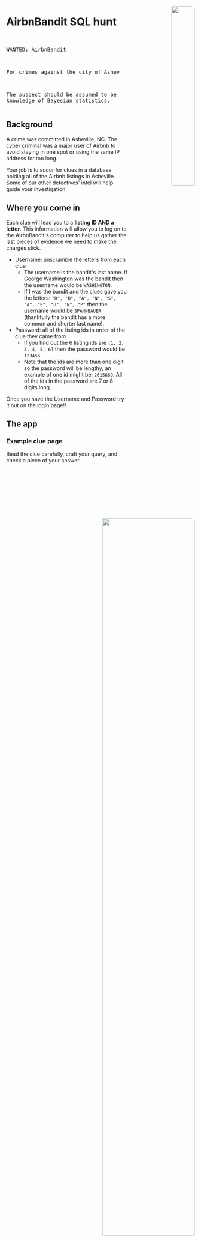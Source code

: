 <p align="right">
  <img src="./www/md_imgs/hoodie-hacker-laptop.png" width="35%" style = "border-radius:10px" align="right">
</p>


# AirbnBandit SQL hunt

<div style="width:60%;">
<pre>


WANTED: AirbnBandit

For crimes against the city of Asheville.

The suspect should be assumed to be dangerous and
armed with the knowledge of Bayesian statistics.
</pre>
</div>

## Background

A crime was committed in Asheville, NC.  The cyber criminal was a major user of Airbnb to avoid staying in one spot or using the same IP address for too long.

Your job is to scour for clues in a database holding all of the Airbnb listings in Asheville.  Some of our other detectives' intel will help guide your investigation.

## Where you come in

Each clue will lead you to a **listing ID AND a letter**.  This information will allow you to log on to the AirbnBandit's computer to help us gather the last pieces of evidence we need to make the charges stick.

* Username: unscramble the letters from each clue
  * The username is the bandit's last name. If George Washington was the bandit then the username would be `WASHINGTON`.
  * If I was the bandit and the clues gave you the letters: `"R", "B", "A", "N", "S", "A", "E", "U", "N", "P"` then the username would be `SPANNBAUER` (thankfully the bandit has a more common and shorter last name).
* Password: all of the listing ids in order of the clue they came from
  * If you find out the 6 listing ids are `[1, 2, 3, 4, 5, 6]` then the password would be `123456`
  * Note that the ids are more than one digit so the password will be lengthy; an example of one id might be: `2615869`.  All of the ids in the password are 7 or 8 digits long.

Once you have the Username and Password try it out on the login page!!

## The app

### Example clue page

Read the clue carefully, craft your query, and check a piece of your answer.

<p align="right">
 <img src="./readme/example-clue-page.png" width="70%" style = "border-radius:10px" align="center">
</p>


### Example login attempt

Once you've discovered the username and password test them on the login page.  You'll get a response via gif if you've been successful.

<p align="right">
 <img src="./readme/example-login-page.png" width="70%" style = "border-radius:10px" align="center">
</p>



<p align="right">
  <img src="./www/md_imgs/database-laptop.png" width="35%" style = "border-radius:10px" align="right">
</p>

## SQL resources

First things first, this is not a SQL tutorial! Here are links to various SQL notes, activities, etc.

* Free stuff!
  * [A SQL cheatsheet from learnsql.com](https://learnsql.com/blog/sql-basics-cheat-sheet/sql-basics-cheat-sheet-a4.pdf)
  * [Adam S. notes from another SQL workshop](https://drive.google.com/file/d/1JxDmLWsSaiGeqZd8sgz_FcfeWjNIeFbg/view)
  * [Quick bite-sized learning from w3schools.com](https://www.w3schools.com/sql/)
  * [Longer form tutorial from sqlbolt.com](https://sqlbolt.com/)
  * [Longer form tutorial from selectstarsql.com](https://selectstarsql.com/)
  * [SQL murder mystery!! (from knightlab.com)](https://mystery.knightlab.com/)
    * This wonderful resource is the inspo for this activity
  * Practice prompts: [codewars.com](codewars.com), [leetcode.com](leetcode.com), [hackerrank.com](hackerrank.com), & more
* Not free..
  * [DataQuest SQL courses](https://www.dataquest.io/path/sql-skills/)
  * [DataCamp SQL courses](datacamp.com/learn/sql)
    * If you're a student in UTK's BAS dept, we often have subscriptions available at the start of each semester

## About the data

### Data source

Available tables hold information about Airbnb listings in Asheville, North Carolina.

Downloaded from http://insideairbnb.com/get-the-data/ (files downloaded: `calendar.csv.gz`, `reviews.csv.gz`, & `listings.csv.gz`)

Data extract created 2023-03-19.

### Table relationships

<p align="center">
  <img src="./www/md_imgs/database-diagram.jpg" width="85%" style = "border-radius:10px">
</p>


### Table names and columns

#### `calendar`

* listing_id
* cal_date
* available
* price
* adjusted_price
* minimum_nights
* maximum_nights

#### `reviews`

* listing_id
* id
* review_date
* reviewer_id
* reviewer_name
* comments

#### `listings` - most clues use only this table

* id
* listing_url
* scrape_id
* last_scraped
* source
* name
* description
* neighborhood_overview
* picture_url
* host_id
* host_url
* host_name
* host_since
* host_location
* host_about
* host_response_time
* host_response_rate
* host_acceptance_rate
* host_is_superhost
* host_thumbnail_url
* host_picture_url
* host_neighbourhood
* host_listings_count
* host_total_listings_count
* host_verifications
* host_has_profile_pic
* host_identity_verified
* neighbourhood
* neighbourhood_cleansed
* neighbourhood_group_cleansed
* latitude
* longitude
* property_type
* room_type
* accommodates
* bathrooms
* bathrooms_text
* bedrooms
* beds
* amenities
* price
* minimum_nights
* maximum_nights
* minimum_minimum_nights
* maximum_minimum_nights
* minimum_maximum_nights
* maximum_maximum_nights
* minimum_nights_avg_ntm
* maximum_nights_avg_ntm
* calendar_updated
* has_availability
* availability_30
* availability_60
* availability_90
* availability_365
* calendar_last_scraped
* number_of_reviews
* number_of_reviews_ltm
* number_of_reviews_l30d
* first_review
* last_review
* review_scores_rating
* review_scores_accuracy
* review_scores_cleanliness
* review_scores_checkin
* review_scores_communication
* review_scores_location
* review_scores_value
* license
* instant_bookable
* calculated_host_listings_count
* calculated_host_listings_count_entire_homes
* calculated_host_listings_count_private_rooms
* calculated_host_listings_count_shared_rooms
* reviews_per_month